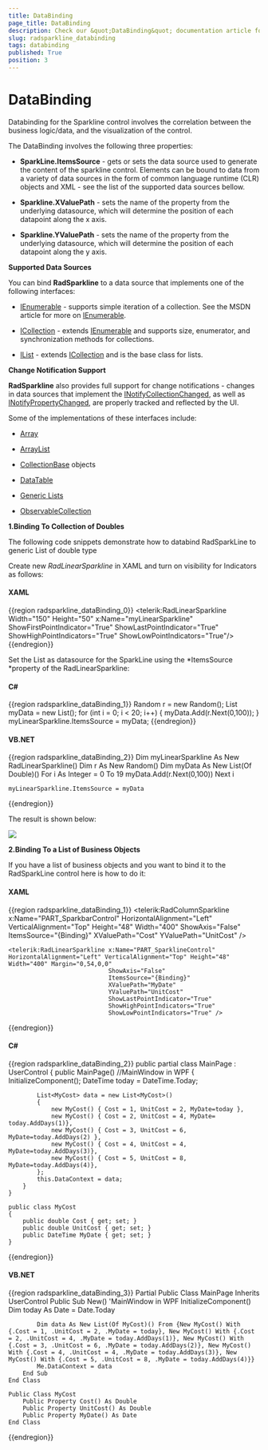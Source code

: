```yaml
---
title: DataBinding
page_title: DataBinding
description: Check our &quot;DataBinding&quot; documentation article for the RadSparkLine {{ site.framework_name }} control.
slug: radsparkline_databinding
tags: databinding
published: True
position: 3
---
```


# DataBinding

Databinding for the Sparkline control involves the correlation between the business logic/data, and the visualization of the control.

The DataBinding  involves the following three properties:

* __SparkLine.ItemsSource__ - gets or sets the data source used to generate the content of the sparkline  control. Elements can be bound to data from a variety of data sources in the form of common language runtime (CLR) objects and XML - see the list of the supported data sources bellow.

* __Sparkline.XValuePath__ - sets the name of the property from the underlying datasource, which will determine the position of each datapoint along the x axis.

* __Sparkline.YValuePath__ - sets the name of the property from the underlying datasource, which will determine the position of each datapoint along the y axis.

__Supported Data Sources__

You can bind __RadSparkline__ to a data source that implements one of the following interfaces:

* [IEnumerable](http://msdn.microsoft.com/en-us/library/system.collections.ienumerable.aspx) - supports simple iteration of a collection. See the MSDN article for more on [IEnumerable](http://msdn.microsoft.com/en-us/library/system.collections.ienumerable.aspx).

* [ICollection](http://msdn.microsoft.com/en-us/library/system.collections.icollection.aspx) - extends [IEnumerable](http://msdn.microsoft.com/en-us/library/system.collections.ienumerable.aspx) and supports size, enumerator, and synchronization methods for collections.

* [IList](http://msdn.microsoft.com/en-us/library/system.collections.ilist.aspx) - extends [ICollection](http://msdn.microsoft.com/en-us/library/system.collections.icollection.aspx) and is the base class for lists.

__Change Notification Support__

__RadSparkline__ also provides full support for change notifications - changes in data sources that implement the [INotifyCollectionChanged](http://msdn.microsoft.com/en-us/library/system.collections.specialized.inotifycollectionchanged.aspx), as well as [INotifyPropertyChanged](http://msdn.microsoft.com/en-us/library/system.componentmodel.inotifypropertychanged(VS.95).aspx%20),  are properly tracked and reflected by the UI.

Some of the implementations of these interfaces include:

* [Array](http://msdn.microsoft.com/en-us/library/system.array.aspx)

* [ArrayList](http://msdn.microsoft.com/en-us/library/system.collections.arraylist.aspx)

* [CollectionBase](http://msdn.microsoft.com/en-us/library/system.collections.collectionbase.aspx) objects

* [DataTable](http://msdn.microsoft.com/en-us/library/system.data.datatable.aspx)

* [Generic Lists](http://msdn2.microsoft.com/en-us/library/6sh2ey19.aspx)

* [ObservableCollection](http://msdn.microsoft.com/en-us/library/ms668604.aspx)

__1.Binding To Collection of Doubles__

The following code snippets demonstrate how to databind RadSparkLine to generic List of double type

Create new *RadLinearSparkline* in XAML and turn on visibility for Indicators as follows:

#### __XAML__
{{region radsparkline_dataBinding_0}}
    <telerik:RadLinearSparkline Width="150" Height="50" x:Name="myLinearSparkline" ShowFirstPointIndicator="True" ShowLastPointIndicator="True" ShowHighPointIndicators="True" ShowLowPointIndicators="True"/>
{{endregion}}

Set the List as datasource for the SparkLine using the *ItemsSource *property of the RadLinearSparkline:

#### __C#__
{{region radsparkline_dataBinding_1}}
	Random r = new Random();
	List<double> myData = new List<double>();
	for (int i = 0; i < 20; i++)
	{
	myData.Add(r.Next(0,100));
	}
	myLinearSparkline.ItemsSource = myData;
{{endregion}}

#### __VB.NET__
{{region radsparkline_dataBinding_2}}
    Dim myLinearSparkline As New RadLinearSparkline()
    Dim r As New Random()
    Dim myData As New List(Of Double)()
        For i As Integer = 0 To 19
              myData.Add(r.Next(0,100))
        Next i
	
	myLinearSparkline.ItemsSource = myData
{{endregion}}

The result is shown below:

![](images/radsparkline_databound.PNG)

__2.Binding To a List of Business Objects__

If you have a list of business objects and you want to bind it to the RadSparkLine control here is how to do it:

#### __XAML__
{{region radsparkline_dataBinding_1}}
    <telerik:RadColumnSparkline x:Name="PART_SparkbarControl" HorizontalAlignment="Left" VerticalAlignment="Top" Height="48" Width="400"
                                ShowAxis="False"
                                ItemsSource="{Binding}"
                                XValuePath="Cost"
                                YValuePath="UnitCost" />

    <telerik:RadLinearSparkline x:Name="PART_SparklineControl" HorizontalAlignment="Left" VerticalAlignment="Top" Height="48" Width="400" Margin="0,54,0,0"
                                ShowAxis="False"
                                ItemsSource="{Binding}"
                                XValuePath="MyDate"
                                YValuePath="UnitCost"
                                ShowLastPointIndicator="True"
                                ShowHighPointIndicators="True"
                                ShowLowPointIndicators="True" />
{{endregion}}

#### __C#__
{{region radsparkline_dataBinding_2}}
    public partial class MainPage : UserControl 
    {
        public MainPage() //MainWindow in WPF
        {
            InitializeComponent();
            DateTime today = DateTime.Today;

            List<MyCost> data = new List<MyCost>()
            {
                new MyCost() { Cost = 1, UnitCost = 2, MyDate=today },
                new MyCost() { Cost = 2, UnitCost = 4, MyDate= today.AddDays(1)},
                new MyCost() { Cost = 3, UnitCost = 6, MyDate=today.AddDays(2) },
                new MyCost() { Cost = 4, UnitCost = 4, MyDate=today.AddDays(3)},
                new MyCost() { Cost = 5, UnitCost = 8, MyDate=today.AddDays(4)},
            };
            this.DataContext = data;
        }
    }

    public class MyCost
    {
        public double Cost { get; set; }
        public double UnitCost { get; set; }
        public DateTime MyDate { get; set; }
    }
{{endregion}}

#### __VB.NET__
{{region radsparkline_dataBinding_3}}
    Partial Public Class MainPage
        Inherits UserControl
        Public Sub New() 'MainWindow in WPF
            InitializeComponent()
            Dim today As Date = Date.Today

            Dim data As New List(Of MyCost)() From {New MyCost() With {.Cost = 1, .UnitCost = 2, .MyDate = today}, New MyCost() With {.Cost = 2, .UnitCost = 4, .MyDate = today.AddDays(1)}, New MyCost() With {.Cost = 3, .UnitCost = 6, .MyDate = today.AddDays(2)}, New MyCost() With {.Cost = 4, .UnitCost = 4, .MyDate = today.AddDays(3)}, New MyCost() With {.Cost = 5, .UnitCost = 8, .MyDate = today.AddDays(4)}}
            Me.DataContext = data
        End Sub
    End Class

    Public Class MyCost
        Public Property Cost() As Double
        Public Property UnitCost() As Double
        Public Property MyDate() As Date
    End Class
{{endregion}}